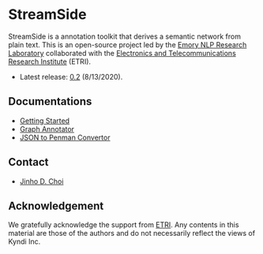 # StreamSide

StreamSide is a annotation toolkit that derives a semantic network from plain text.
This is an open-source project led by the [Emory NLP Research Laboratory](http://nlp.cs.emory.edu) collaborated with the [Electronics and Telecommunications Research Institute](https://www.etri.re.kr/eng/main/main.etri) (ETRI).

* Latest release: [0.2](../../releases/tag/streamside-0.2) (8/13/2020).

## Documentations

* [Getting Started](docs/getting_started.md)
* [Graph Annotator](docs/graph_annotator.md)
* [JSON to Penman Convertor](docs/json_to_penman.md)

## Contact

* [Jinho D. Choi](http://www.cs.emory.edu/~choi)

## Acknowledgement

We gratefully acknowledge the support from [ETRI](https://www.etri.re.kr/eng/main/main.etri).
Any contents in this material are those of the authors and do not necessarily reflect the views of Kyndi Inc.
